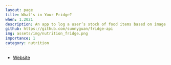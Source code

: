 ```yaml
---
layout: page
title: What's in Your Fridge?
when: 1.2021
description: An app to log a user’s stock of food items based on image analysis of grocery receipts, provide personalized recipe recommendations, and track grocery expenditures. Developed in a team of 4 in the Winter 2021 Capital One Software Engineering Summit Hackathon.
github: https://github.com/sunnyguan/fridge-api
img: assets/img/nutrition_fridge.png
importance: 1
category: nutrition
---
```

<ul class="actions">
    <li><a href="https://whats-in-my-fridge.netlify.app/" class="button">Website</a></li>
</ul>